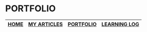 # PORTFOLIO

| [HOME](https://github.com/mmmarceleza/My-Learning-Tracker#marcelos-learning-tracker) | [MY ARTICLES](https://github.com/mmmarceleza/My-Learning-Tracker/blob/master/content/my-articles.md#my-articles) | [PORTFOLIO](https://github.com/mmmarceleza/My-Learning-Tracker/blob/master/content/portfolio.md#portfolio) | [LEARNING LOG](https://github.com/mmmarceleza/My-Learning-Tracker/blob/master/content/learning-log.md#learning-log) |
|:---:|:---:|:---:|:---:|